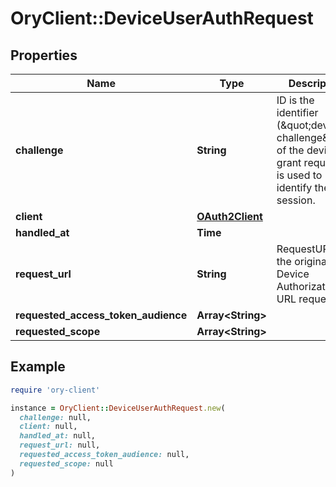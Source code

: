 # OryClient::DeviceUserAuthRequest

## Properties

| Name | Type | Description | Notes |
| ---- | ---- | ----------- | ----- |
| **challenge** | **String** | ID is the identifier (\&quot;device challenge\&quot;) of the device grant request. It is used to identify the session. |  |
| **client** | [**OAuth2Client**](OAuth2Client.md) |  | [optional] |
| **handled_at** | **Time** |  | [optional] |
| **request_url** | **String** | RequestURL is the original Device Authorization URL requested. | [optional] |
| **requested_access_token_audience** | **Array&lt;String&gt;** |  | [optional] |
| **requested_scope** | **Array&lt;String&gt;** |  | [optional] |

## Example

```ruby
require 'ory-client'

instance = OryClient::DeviceUserAuthRequest.new(
  challenge: null,
  client: null,
  handled_at: null,
  request_url: null,
  requested_access_token_audience: null,
  requested_scope: null
)
```

